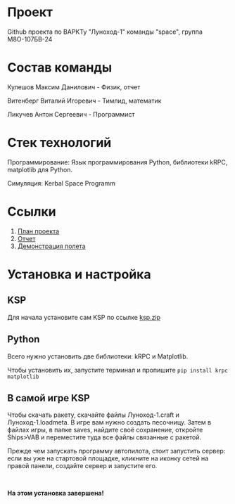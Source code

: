 # Проект
Github проекта по ВАРКТу "Луноход-1" команды "space", группа М8О-107БВ-24
# Состав команды
Кулешов Максим Данилович - Физик, отчет

Витенберг Виталий Игоревич - Тимлид, математик

Ликучев Антон Сергеевич - Программист

# Стек технологий
Программирование: Язык программирования Python, библиотеки kRPC, matplotlib для Python.

Симуляция: Kerbal Space Programm

# Ссылки
1. [План проекта](https://docs.google.com/document/d/1V973v4HJfFT_sljJJvx0VVHWZnhR-h0htjT1ry1-qeY/edit?usp=sharing)
2. [Отчет](https://docs.google.com/document/d/1yC_LdvAcuMLhDddS5QU6AplIa79mJTS2YYAgwKN7z1c/edit?tab=t.0)
3. [Демонстрация полета](https://youtu.be/yoDTHRttKeI)

# Установка и настройка
## KSP
Для начала установите сам KSP по ссылке [ksp.zip](https://disk.yandex.ru/d/RQ-4Q9qc5NmKaA)

## Python
Всего нужно установить две библиотеки: kRPC и Matplotlib.

Чтобы установить их, запустите терминал и пропишите `pip install krpc matplotlib`

## В самой игре KSP
Чтобы скачать ракету, скачайте файлы Луноход-1.craft и Луноход-1.loadmeta. В игре вам нужно создать песочницу. Затем в файлах игры, в папке saves, найдите своё сохранение, откройте Ships>VAB и переместите туда все файлы связанные с ракетой.

Прежде чем запускать программу автопилота, стоит запустить сервер: если вы уже на стартовой площадке, кликните на иконку сетей на правой панели, создайте сервер и запустите его.

<br>

<b>На этом установка завершена!</b>
